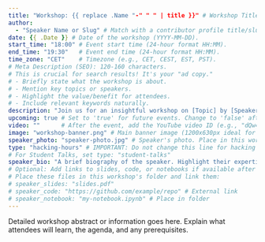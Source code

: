 ```yaml
---
title: "Workshop: {{ replace .Name "-" " " | title }}" # Workshop Title: Clear & concise (50-60 chars). Include speaker/topic if possible for SEO.
author:
  - "Speaker Name or Slug" # Match with a contributor profile title/slug. Add more authors if needed.
date: {{ .Date }} # Date of the workshop (YYYY-MM-DD).
start_time: "18:00" # Event start time (24-hour format HH:MM).
end_time: "19:30"   # Event end time (24-hour format HH:MM).
time_zone: "CET"    # Timezone (e.g., CET, CEST, EST, PST).
# Meta Description (SEO): 120-160 characters.
# This is crucial for search results! It's your "ad copy."
# - Briefly state what the workshop is about.
# - Mention key topics or speakers.
# - Highlight the value/benefit for attendees.
# - Include relevant keywords naturally.
description: "Join us for an insightful workshop on [Topic] by [Speaker Name]. Discover [Key Takeaway 1] and explore [Key Takeaway 2] in neuromorphic computing."
upcoming: true # Set to 'true' for future events. Change to 'false' after the event.
video: ""      # After the event, add the YouTube video ID (e.g., "dQw4w9WgXcQ").
image: "workshop-banner.png" # Main banner image (1200x630px ideal for sharing). Place in this workshop's folder.
speaker_photo: "speaker-photo.jpg" # Speaker's photo. Place in this workshop's folder.
type: "hacking-hours" # IMPORTANT: Do not change this line for hacking hour events.
# For Student Talks, set type: "student-talks"
speaker_bio: "A brief biography of the speaker. Highlight their expertise relevant to the workshop topic."
# Optional: Add links to slides, code, or notebooks if available after the workshop.
# Place these files in this workshop's folder and link them:
# speaker_slides: "slides.pdf"
# speaker_code: "https://github.com/example/repo" # External link
# speaker_notebook: "my-notebook.ipynb" # Place in folder
---
```


Detailed workshop abstract or information goes here.
Explain what attendees will learn, the agenda, and any prerequisites.
